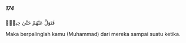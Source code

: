 ##### 174

<span class="ayah">فَتَوَلَّ عَنْهُمْ حَتَّىٰ حِينٍۢ</span>

<span class="ayah_translation">Maka berpalinglah kamu (Muhammad) dari mereka sampai suatu ketika.</span>
